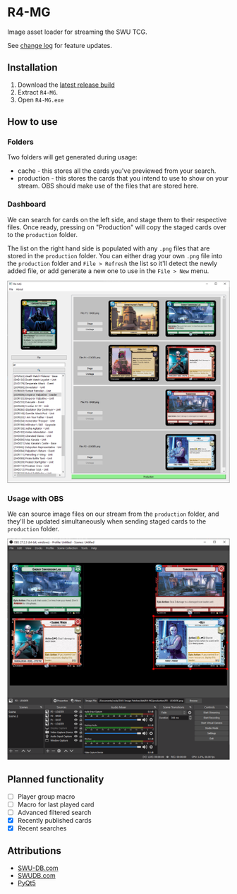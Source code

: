 # R4-MG
Image asset loader for streaming the SWU TCG.

See [change log](./AppUI/Assets/Text/CHANGELOG.md) for feature updates.

## Installation
1. Download the [latest release build](https://github.com/hdchan/R4-MG/releases)
2. Extract `R4-MG`.
3. Open `R4-MG.exe`

## How to use

### Folders
Two folders will get generated during usage:
- cache - this stores all the cards you've previewed from your search.
- production - this stores the cards that you intend to use to show on your stream. OBS should make use of the files that are stored here.

### Dashboard

We can search for cards on the left side, and stage them to their respective files. Once ready, pressing on "Production" will copy the staged cards over to the `production` folder.

The list on the right hand side is populated with any `.png` files that are stored in the `production` folder. You can either drag your own `.png` file into the `production` folder and `File > Refresh` the list so it'll detect the newly added file, or add generate a new one to use in the `File > New` menu.

![Dashboard](./resources/dashboard.png)

### Usage with OBS

We can source image files on our stream from the `production` folder, and they'll be updated simultaneously when sending staged cards to the `production` folder.

![OBS](./resources/obs.png)


## Planned functionality
- [ ] Player group macro
- [ ] Macro for last played card
- [ ] Advanced filtered search
- [x] Recently published cards
- [x] Recent searches

## Attributions

- [SWU-DB.com](https://www.swu-db.com/api)
- [SWUDB.com](https://swudb.com/)
- [PyQt5](https://www.riverbankcomputing.com/static/Docs/PyQt5/)